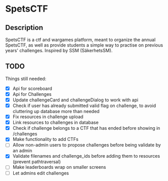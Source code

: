 # SpetsCTF

## Description

SpetsCTF is a ctf and wargames platform, meant to organize the annual SpetsCTF, as well as provide students a simple way to practise on previous years' challenges. Inspired by SSM (SäkerhetsSM).

## TODO

Things still needed:

- [x] Api for scoreboard
- [x] Api for Challenges
- [x] Update challengeCard and challengeDialog to work with api
- [x] Check if user has already submitted valid flag on challenge, to avoid cluttering up database more than needed
- [x] Fix resources in challenge upload
- [x] Link resources to challenges in database
- [x] Check if challenge belongs to a CTF that has ended before showing in /challenges
- [x] Make functionality to add CTFs
- [ ] Allow non-admin users to propose challenges before being validate by an admin
- [x] Validate filenames and challenge_ids before adding them to resources (prevent pathtraversal)
- [ ] Make leaderboards wrap on smaller screens
- [ ] Let admins edit challenges